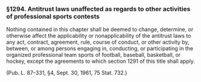 ### §1294. Antitrust laws unaffected as regards to other activities of professional sports contests ###

Nothing contained in this chapter shall be deemed to change, determine, or otherwise affect the applicability or nonapplicability of the antitrust laws to any act, contract, agreement, rule, course of conduct, or other activity by, between, or among persons engaging in, conducting, or participating in the organized professional team sports of football, baseball, basketball, or hockey, except the agreements to which section 1291 of this title shall apply.

(Pub. L. 87–331, §4, Sept. 30, 1961, 75 Stat. 732.)